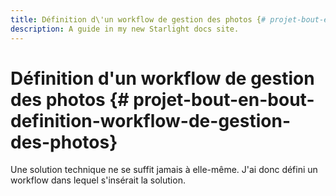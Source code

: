 ```yaml
---
title: Définition d\'un workflow de gestion des photos {# projet-bout-en-bout-definition-workflow-de-gestion-des-photos}
description: A guide in my new Starlight docs site.
---
```

# Définition d\'un workflow de gestion des photos {# projet-bout-en-bout-definition-workflow-de-gestion-des-photos}

Une solution technique ne se suffit jamais à elle-même. J\'ai donc
défini un workflow dans lequel s\'insérait la solution.
